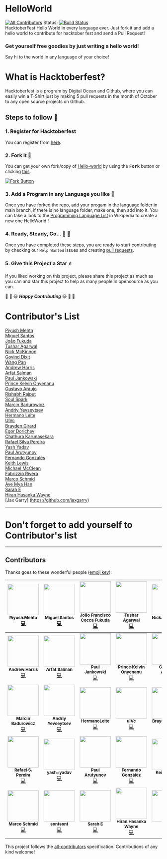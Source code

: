 # HelloWorld
[![All Contributors](https://img.shields.io/badge/all_contributors-34-orange.svg?style=flat-square)](#contributors)
Status: [![Build Status](https://travis-ci.com/piyush97/HelloWorld.svg?branch=master)](https://travis-ci.com/piyush97/HelloWorld)
<br/>
HacktoberFest Hello World in every language ever.
Just fork it and add a hello world to contribute for hacktober fest and send a Pull Request!

### Get yourself free goodies by just writing a hello world!
Say hi to the world in any language of your choice!


# What is Hacktoberfest?
Hacktoberfest is a program by Digital Ocean and Github, where you can easily win a T-Shirt just by making 5 pull requests in the month of October to any open source projects on Github.

## Steps to follow :scroll:

### 1. Register for Hacktoberfest
You can register from [here](https://hacktoberfest.digitalocean.com).

### 2. Fork it :fork_and_knife:

You can get your own fork/copy of [Hello-world](https://github.com/piyush97/HelloWorld) by using the <kbd><b>Fork</b></kbd></a> button or clicking [this](https://github.com/piyush97/HelloWorld/).

 [![Fork Button](https://help.github.com/assets/images/help/repository/fork_button.jpg)](https://github.com/piyush97/HelloWorld)

### 3. Add a Program in any Language you like :rabbit2:
Once you have forked the repo, add your progam in the language folder in 
main branch, if there is no language folder, make one, then add into it.
You can take a look to the [Programming Language List](https://en.wikipedia.org/wiki/List_of_programming_languages) in Wikipedia to create a new one HelloWorld !

### 4. Ready, Steady, Go... :turtle: :rabbit2:

Once you have completed these steps, you are ready to start contributing 
by checking our `Help Wanted` issues and creating [pull requests](https://github.com/piyush97/HelloWorld/pulls).

### 5. Give this Project a Star :star:

If you liked working on this project, please share this project as much 
as you can and star this project to help as many people in opensource as you can.


:tada: :confetti_ball: :smiley: _**Happy Contributing**_ :smiley: :confetti_ball: :tada:


# Contributor's List
[Piyush Mehta](https://github.com/piyush97)
<br/>
[Miguel Santos](https://github.com/Cotemero)
<br/>
[João Fukuda](https://github.com/JoaoFukuda)
<br/>
[Tushar Agarwal](https://github.com/niftytushar)
<br/>
[Nick McKinnon](https://github.com/nickinnon)
<br/>
[Govind Dixit](https://github.com/GOVINDDIXIT)
<br/>
[Wang Pan](https://github.com/giantpanpan)
<br/>
[Andrew Harris](https://github.com/didrio)
<br/>
[Arfat Salman](https://github.com/arfatsalman)
<br/>
[Paul Jankowski](https://github.com/8bittitan)
<br/>
[Prince Kelvin Onyenanu](https://github.com/madewithkode)
<br/>
[Gustavo Araujo](https://github.com/gwgga)
<br/>
[Rishabh Rajput](https://github.com/rrishabh145)
<br/>
[Soul Spark](https://github.com/soulspark666)
<br/>
[Marcin Badurowicz](https://github.com/ktos)
<br/>
[Andriy Yevseytsev](https://github.com/yevseytsev)
<br/>
[Hermano Leite](https://github.com/HermanoLeite)
<br/>
[UlVc](https://github.com/UlVc)
<br/>
[Brayden Girard](https://github.com/braydengirard)
<br/>
[Egor Dorichev](https://github.com/egordorichev)
<br/>
[Chathura Karunasekara](https://github.com/Kcatnapper)
<br/>
[Rafael Silva Pereira](https://github.com/RafaelSilvaPereira)
<br/>
[Yash Yadav](https://github.com/yash-yadav)
<br/>
[Paul Arutyunov](https://github.com/paul-arutyunov)
<br/>
[Fernando Gonzales](https://github.com/Fernando0107)
<br/>
[Keith Lewis](https://github.com/Jacrys)
<br/>
[Michael McClean](https://github.com/mdmcclean)
<br/>
[Fabrizzio Rivera](https://github.com/fabrv)
<br/>
[Marco Schmid](https://github.com/machgo)
<br/>
[Aye Mya Han](https://github.com/sontsont)
<br/>
[Sarah E](https://github.com/sapo83)
<br/>
[Hiran Hasanka Wayne](https://github.com/theSLWayne)
<br/>
[Jax Garry] (https://github.com/jaxgarry)
<br/>

-----
# Don't forget to add yourself to Contributor's list
-----

## Contributors

Thanks goes to these wonderful people ([emoji key](https://github.com/kentcdodds/all-contributors#emoji-key)):

<!-- ALL-CONTRIBUTORS-LIST:START - Do not remove or modify this section -->
<!-- prettier-ignore -->
| [<img src="https://avatars3.githubusercontent.com/u/18229627?v=4" width="100px;"/><br /><sub><b>Piyush Mehta</b></sub>](https://inspiring-panini-0926f0.netlify.com/)<br />[💻](https://github.com/piyush97/HelloWorld/commits?author=piyush97 "Code") | [<img src="https://avatars2.githubusercontent.com/u/7901813?v=4" width="100px;"/><br /><sub><b>Miguel Santos</b></sub>](https://miguelsantos.tech)<br />[💻](https://github.com/piyush97/HelloWorld/commits?author=Cotemero "Code") | [<img src="https://avatars1.githubusercontent.com/u/37672942?v=4" width="100px;"/><br /><sub><b>João Francisco Cocca Fukuda</b></sub>](http://fukuda.itch.io)<br />[💻](https://github.com/piyush97/HelloWorld/commits?author=JoaoFukuda "Code") | [<img src="https://avatars1.githubusercontent.com/u/4762606?v=4" width="100px;"/><br /><sub><b>Tushar Agarwal</b></sub>](https://github.com/niftytushar)<br />[💻](https://github.com/piyush97/HelloWorld/commits?author=niftytushar "Code") | [<img src="https://avatars0.githubusercontent.com/u/20007867?v=4" width="100px;"/><br /><sub><b>Nick McKinnon</b></sub>](https://jsfiddle.net/user/nickinnon/fiddles/)<br />[💻](https://github.com/piyush97/HelloWorld/commits?author=nickinnon "Code") | [<img src="https://avatars1.githubusercontent.com/u/32304546?v=4" width="100px;"/><br /><sub><b>Govind Dixit</b></sub>](https://github.com/GOVINDDIXIT)<br />[💻](https://github.com/piyush97/HelloWorld/commits?author=GOVINDDIXIT "Code") | [<img src="https://avatars3.githubusercontent.com/u/30026355?v=4" width="100px;"/><br /><sub><b>giantpanpan</b></sub>](https://github.com/giantpanpan)<br />[💻](https://github.com/piyush97/HelloWorld/commits?author=giantpanpan "Code") |
| :---: | :---: | :---: | :---: | :---: | :---: | :---: |
| [<img src="https://avatars3.githubusercontent.com/u/29834134?v=4" width="100px;"/><br /><sub><b>Andrew Harris</b></sub>](http://didr.io)<br />[💻](https://github.com/piyush97/HelloWorld/commits?author=didrio "Code") | [<img src="https://avatars3.githubusercontent.com/u/10287217?v=4" width="100px;"/><br /><sub><b>Arfat Salman</b></sub>](https://medium.com/@arfatsalman)<br />[💻](https://github.com/piyush97/HelloWorld/commits?author=ArfatSalman "Code") | [<img src="https://avatars2.githubusercontent.com/u/33367713?v=4" width="100px;"/><br /><sub><b>Paul Jankowski</b></sub>](https://github.com/8bittitan)<br />[💻](https://github.com/piyush97/HelloWorld/commits?author=8bittitan "Code") | [<img src="https://avatars1.githubusercontent.com/u/25867872?v=4" width="100px;"/><br /><sub><b>Prince Kelvin Onyenanu</b></sub>](http://www.teensaid.org)<br />[💻](https://github.com/piyush97/HelloWorld/commits?author=madewithkode "Code") | [<img src="https://avatars3.githubusercontent.com/u/8755685?v=4" width="100px;"/><br /><sub><b>Gustavo Araújo</b></sub>](http://gustavoaraujo.info)<br />[💻](https://github.com/piyush97/HelloWorld/commits?author=Gwgga "Code") | [<img src="https://avatars2.githubusercontent.com/u/33960343?v=4" width="100px;"/><br /><sub><b>Rishabh</b></sub>](https://github.com/rrishabh145)<br />[💻](https://github.com/piyush97/HelloWorld/commits?author=rrishabh145 "Code") | [<img src="https://avatars3.githubusercontent.com/u/37495396?v=4" width="100px;"/><br /><sub><b>Animesh Agrawal</b></sub>](https://github.com/soulspark666)<br />[💻](https://github.com/piyush97/HelloWorld/commits?author=soulspark666 "Code") |
| [<img src="https://avatars2.githubusercontent.com/u/1633261?v=4" width="100px;"/><br /><sub><b>Marcin Badurowicz</b></sub>](https://ktos.info)<br />[💻](https://github.com/piyush97/HelloWorld/commits?author=ktos "Code") | [<img src="https://avatars3.githubusercontent.com/u/22280454?v=4" width="100px;"/><br /><sub><b>Andriy Yevseytsev</b></sub>](https://github.com/yevseytsev)<br />[💻](https://github.com/piyush97/HelloWorld/commits?author=yevseytsev "Code") | [<img src="https://avatars1.githubusercontent.com/u/4902025?v=4" width="100px;"/><br /><sub><b>HermanoLeite</b></sub>](https://github.com/HermanoLeite)<br />[💻](https://github.com/piyush97/HelloWorld/commits?author=HermanoLeite "Code") | [<img src="https://avatars2.githubusercontent.com/u/41595887?v=4" width="100px;"/><br /><sub><b>ulVc</b></sub>](https://github.com/UlVc)<br />[💻](https://github.com/piyush97/HelloWorld/commits?author=UlVc "Code") | [<img src="https://avatars3.githubusercontent.com/u/3247657?v=4" width="100px;"/><br /><sub><b>Brayden Girard</b></sub>](https://braydengirard.com)<br />[💻](https://github.com/piyush97/HelloWorld/commits?author=BraydenGirard "Code") | [<img src="https://avatars0.githubusercontent.com/u/7851390?v=4" width="100px;"/><br /><sub><b>Egor Dorichev</b></sub>](http://egordorichev.itch.io)<br />[💻](https://github.com/piyush97/HelloWorld/commits?author=egordorichev "Code") | [<img src="https://avatars0.githubusercontent.com/u/19620243?v=4" width="100px;"/><br /><sub><b>Chathura Karunasekara</b></sub>](https://github.com/Kcatnapper)<br />[💻](https://github.com/piyush97/HelloWorld/commits?author=Kcatnapper "Code") |
| [<img src="https://avatars3.githubusercontent.com/u/32933220?v=4" width="100px;"/><br /><sub><b>Rafael S. Pereira</b></sub>](https://github.com/RafaelSilvaPereira)<br />[💻](https://github.com/piyush97/HelloWorld/commits?author=RafaelSilvaPereira "Code") | [<img src="https://avatars0.githubusercontent.com/u/32845721?v=4" width="100px;"/><br /><sub><b>yash-yadav</b></sub>](https://github.com/Yash-Yadav)<br />[💻](https://github.com/piyush97/HelloWorld/commits?author=Yash-Yadav "Code") | [<img src="https://avatars2.githubusercontent.com/u/24844013?v=4" width="100px;"/><br /><sub><b>Paul Arutyunov</b></sub>](http://pashaarutyunov@gmail.com)<br />[💻](https://github.com/piyush97/HelloWorld/commits?author=paul-arutyunov "Code") | [<img src="https://avatars1.githubusercontent.com/u/35601479?v=4" width="100px;"/><br /><sub><b>Fernando González</b></sub>](https://github.com/Fernando0107)<br />[💻](https://github.com/piyush97/HelloWorld/commits?author=Fernando0107 "Code") | [<img src="https://avatars1.githubusercontent.com/u/3784287?v=4" width="100px;"/><br /><sub><b>Keith Lewis</b></sub>](http://www.TrinityComputers.net)<br />[💻](https://github.com/piyush97/HelloWorld/commits?author=Jacrys "Code") | [<img src="https://avatars0.githubusercontent.com/u/44043898?v=4" width="100px;"/><br /><sub><b>mdmcclean</b></sub>](https://github.com/mdmcclean)<br />[💻](https://github.com/piyush97/HelloWorld/commits?author=mdmcclean "Code") | [<img src="https://avatars3.githubusercontent.com/u/35388973?v=4" width="100px;"/><br /><sub><b>Fabrizzio Rivera</b></sub>](http://nevicad.com)<br />[💻](https://github.com/piyush97/HelloWorld/commits?author=fabrv "Code") |
| [<img src="https://avatars1.githubusercontent.com/u/357698?v=4" width="100px;"/><br /><sub><b>Marco Schmid</b></sub>](https://github.com/machgo)<br />[💻](https://github.com/piyush97/HelloWorld/commits?author=machgo "Code") | [<img src="https://avatars3.githubusercontent.com/u/6203928?v=4" width="100px;"/><br /><sub><b>sontsont</b></sub>](https://github.com/sontsont)<br />[💻](https://github.com/piyush97/HelloWorld/commits?author=sontsont "Code") | [<img src="https://avatars2.githubusercontent.com/u/36022128?v=4" width="100px;"/><br /><sub><b>Sarah E</b></sub>](https://github.com/sapo83)<br />[💻](https://github.com/piyush97/HelloWorld/commits?author=sapo83 "Code") | [<img src="https://avatars2.githubusercontent.com/u/34824422?v=4" width="100px;"/><br /><sub><b>Hiran Hasanka Wayne</b></sub>](https://github.com/theSLWayne)<br />[💻](https://github.com/piyush97/HelloWorld/commits?author=theSLWayne "Code") | [<img src="https://avatars2.githubusercontent.com/u/15020065?v=4" width="100px;"/><br /><sub><b>Jax</b></sub>](https://github.com/jaxgarry)<br />[💻](https://github.com/piyush97/HelloWorld/commits?author=jaxgarry "Code") | [<img src="https://avatars3.githubusercontent.com/u/19150550?v=4" width="100px;"/><br /><sub><b>Nufflee</b></sub>](https://github.com/Nufflee)<br />[💻](https://github.com/piyush97/HelloWorld/commits?author=Nufflee "Code") |
<!-- ALL-CONTRIBUTORS-LIST:END -->

This project follows the [all-contributors](https://github.com/kentcdodds/all-contributors) specification. Contributions of any kind welcome!
